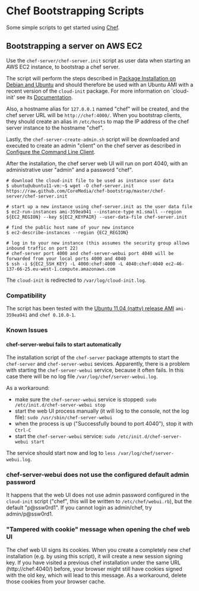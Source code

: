 Chef Bootstrapping Scripts
==========================

Some simple scripts to get started using [Chef](http://wiki.opscode.com/display/chef/Home).

Bootstrapping a server on AWS EC2
---------------------------------

Use the `chef-server/chef-server.init` script as user data when starting an AWS EC2 instance, to bootstrap a
chef server.

The script will perform the steps described in
[Package Installation on Debian and Ubuntu](http://wiki.opscode.com/display/chef/Package+Installation+on+Debian+and+Ubuntu)
and should therefore be used with an Ubuntu AMI with a recent version of the `cloud-init` package. For more
information on `cloud-init' see its [Documentation](https://help.ubuntu.com/community/CloudInit).

Also, a hostname alias for `127.0.0.1` named "chef" will be created, and the chef server URL will be
`http://chef:4000/`. When you bootstrap clients, they should create an alias in `/etc/hosts` to map the IP address
of the chef server instance to the hostname "chef".

Lastly, the `chef-server-create-admin.sh` script will be downloaded and executed to create
an admin "client" on the chef server as described in
[Configure the Command Line Client](http://wiki.opscode.com/display/chef/Package+Installation+on+Debian+and+Ubuntu#PackageInstallationonDebianandUbuntu-ConfiguretheCommandLineClient).

After the installation, the chef server web UI will run on port 4040, with an administrative user "admin" and a
password "chef".

    # download the cloud-init file to be used as instance user data
    $ ubuntu@ubuntu11-vm:~$ wget -O chef-server.init https://raw.github.com/CoreMedia/chef-bootstrap/master/chef-server/chef-server.init

    # start up a new instance using chef-server.init as the user data file
    $ ec2-run-instances ami-359ea941 --instance-type m1.small --region ${EC2_REGION} --key ${EC2_KEYPAIR} --user-data-file chef-server.init

    # find the public host name of your new instance
    $ ec2-describe-instances --region {EC2_REGION}

    # log in to your new instance (this assumes the security group allows inbound traffic on port 22)
    # chef-server port 4000 and chef-server-webui port 4040 will be forwarded from your local ports 4000 and 4040
    $ ssh -i ${EC2_SSH_KEY} -L 4000:chef:4000 -L 4040:chef:4040 ec2-46-137-66-25.eu-west-1.compute.amazonaws.com

The `cloud-init` is redirected to `/var/log/cloud-init.log`.

### Compatibility

The script has been tested with the
[Ubuntu 11.04 (natty) release AMI](http://uec-images.ubuntu.com/server/releases/natty/release/) `ami-359ea941`
and `chef 0.10.0-1`.

### Known Issues

#### chef-server-webui fails to start automatically

The installation script of the `chef-server` package attempts to start the `chef-server` and `chef-server-webui` sevices.
Apparently, there is a problem with starting the `chef-server-webui` service, because it often fails. In this
case there will be no log file `/var/log/chef/server-webui.log`.

As a workaround:

- make sure the `chef-server-webui` service is stopped: `sudo /etc/init.d/chef-server-webui stop`
- start the web UI process manually (it will log to the console, not the log file): `sudo /usr/sbin/chef-server-webui`
- when the process is up ("Successfully bound to port 4040"), stop it with `Ctrl-C`
- start the `chef-server-webui` service: `sudo /etc/init.d/chef-server-webui start`

The service should start now and log to `less /var/log/chef/server-webui.log`.

### chef-server-webui does not use the configured default admin password

It happens that the web UI does not use admin password configured in the `cloud-init` script ("chef", this will be
written to `/etc/chef/webui.rb`), but the default "p@ssw0rd1". If you cannot login as admin/chef, try admin/p@ssw0rd1.

### "Tampered with cookie" message when opening the chef web UI

The chef web UI signs its cookies. When you create a completely new chef installation (e.g. by using this script), it
will create a new session signing key. If you have visited a previous chef installation under the same URL
(http://chef:4040/) before, your browser might still have cookies signed with the old key, which will lead to this message.
As a workaround, delete those cookies from your browser cache.
